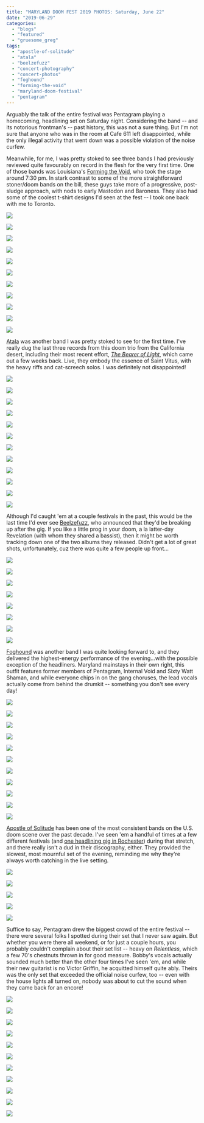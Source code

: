 ```yaml
---
title: "MARYLAND DOOM FEST 2019 PHOTOS: Saturday, June 22"
date: "2019-06-29"
categories: 
  - "blogs"
  - "featured"
  - "gruesome_greg"
tags: 
  - "apostle-of-solitude"
  - "atala"
  - "beelzefuzz"
  - "concert-photography"
  - "concert-photos"
  - "foghound"
  - "forming-the-void"
  - "maryland-doom-festival"
  - "pentagram"
---
```


Arguably the talk of the entire festival was Pentagram playing a homecoming, headlining set on Saturday night. Considering the band -- and its notorious frontman's -- past history, this was not a sure thing. But I'm not sure that anyone who was in the room at Cafe 611 left disappointed, while the only illegal activity that went down was a possible violation of the noise curfew.

Meanwhile, for me, I was pretty stoked to see three bands I had previously reviewed quite favourably on record in the flesh for the very first time. One of those bands was Louisiana's [Forming the Void](https://formingthevoid.com/), who took the stage around 7:30 pm. In stark contrast to some of the more straightforward stoner/doom bands on the bill, these guys take more of a progressive, post-sludge approach, with nods to early Mastodon and Baroness. They also had some of the coolest t-shirt designs I'd seen at the fest -- I took one back with me to Toronto.

[![](https://hellbound.ca/wp-content/uploads/2019/06/forming_the_void-7.jpg)](https://hellbound.ca/wp-content/uploads/2019/06/forming_the_void-7.jpg)

[![](https://hellbound.ca/wp-content/uploads/2019/06/forming_the_void-8.jpg)](https://hellbound.ca/wp-content/uploads/2019/06/forming_the_void-8.jpg)

[![](https://hellbound.ca/wp-content/uploads/2019/06/forming_the_void-9.jpg)](https://hellbound.ca/wp-content/uploads/2019/06/forming_the_void-9.jpg)

[![](https://hellbound.ca/wp-content/uploads/2019/06/forming_the_void-11.jpg)](https://hellbound.ca/wp-content/uploads/2019/06/forming_the_void-11.jpg)

[![](https://hellbound.ca/wp-content/uploads/2019/06/forming_the_void-14.jpg)](https://hellbound.ca/wp-content/uploads/2019/06/forming_the_void-14.jpg)

[![](https://hellbound.ca/wp-content/uploads/2019/06/forming_the_void-19-1024x768.jpg)](https://hellbound.ca/wp-content/uploads/2019/06/forming_the_void-19.jpg)

[![](https://hellbound.ca/wp-content/uploads/2019/06/forming_the_void-22-1024x768.jpg)](https://hellbound.ca/wp-content/uploads/2019/06/forming_the_void-22.jpg)

[![](https://hellbound.ca/wp-content/uploads/2019/06/forming_the_void-23-1024x768.jpg)](https://hellbound.ca/wp-content/uploads/2019/06/forming_the_void-23.jpg)

[![](https://hellbound.ca/wp-content/uploads/2019/06/forming_the_void-26.jpg)](https://hellbound.ca/wp-content/uploads/2019/06/forming_the_void-26.jpg)

[![](https://hellbound.ca/wp-content/uploads/2019/06/forming_the_void-30.jpg)](https://hellbound.ca/wp-content/uploads/2019/06/forming_the_void-30.jpg)

[![](https://hellbound.ca/wp-content/uploads/2019/06/forming_the_void-35.jpg)](https://hellbound.ca/wp-content/uploads/2019/06/forming_the_void-35.jpg)

[Atala](https://atalarock.com/) was another band I was pretty stoked to see for the first time. I've really dug the last three records from this doom trio from the California desert, including their most recent effort, [_The Bearer of Light_](https://hellbound.ca/2019/05/atala-the-bearer-of-light/), which came out a few weeks back. Live, they embody the essence of Saint Vitus, with the heavy riffs and cat-screech solos. I was definitely not disappointed!

[![](https://hellbound.ca/wp-content/uploads/2019/06/atala-1-1024x768.jpg)](https://hellbound.ca/wp-content/uploads/2019/06/atala-1.jpg)

[![](https://hellbound.ca/wp-content/uploads/2019/06/atala-4-1024x768.jpg)](https://hellbound.ca/wp-content/uploads/2019/06/atala-4.jpg)

[![](https://hellbound.ca/wp-content/uploads/2019/06/atala-5.jpg)](https://hellbound.ca/wp-content/uploads/2019/06/atala-5.jpg)

[![](https://hellbound.ca/wp-content/uploads/2019/06/atala-8.jpg)](https://hellbound.ca/wp-content/uploads/2019/06/atala-8.jpg)

[![](https://hellbound.ca/wp-content/uploads/2019/06/atala-11.jpg)](https://hellbound.ca/wp-content/uploads/2019/06/atala-11.jpg)

[![](https://hellbound.ca/wp-content/uploads/2019/06/atala-12.jpg)](https://hellbound.ca/wp-content/uploads/2019/06/atala-12.jpg)

[![](https://hellbound.ca/wp-content/uploads/2019/06/atala-18.jpg)](https://hellbound.ca/wp-content/uploads/2019/06/atala-18.jpg)

[![](https://hellbound.ca/wp-content/uploads/2019/06/atala-22.jpg)](https://hellbound.ca/wp-content/uploads/2019/06/atala-22.jpg)

[![](https://hellbound.ca/wp-content/uploads/2019/06/atala-29-1024x768.jpg)](https://hellbound.ca/wp-content/uploads/2019/06/atala-29.jpg)

[![](https://hellbound.ca/wp-content/uploads/2019/06/atala-32-1024x768.jpg)](https://hellbound.ca/wp-content/uploads/2019/06/atala-32.jpg)

[![](https://hellbound.ca/wp-content/uploads/2019/06/atala-35-1024x768.jpg)](https://hellbound.ca/wp-content/uploads/2019/06/atala-35.jpg)

[![](https://hellbound.ca/wp-content/uploads/2019/06/atala-38-1024x768.jpg)](https://hellbound.ca/wp-content/uploads/2019/06/atala-38.jpg)

Although I'd caught 'em at a couple festivals in the past, this would be the last time I'd ever see [Beelzefuzz](https://beelzefuzz.bandcamp.com/), who announced that they'd be breaking up after the gig. If you like a little prog in your doom, a la latter-day Revelation (with whom they shared a bassist), then it might be worth tracking down one of the two albums they released. Didn't get a lot of great shots, unfortunately, cuz there was quite a few people up front...

[![](https://hellbound.ca/wp-content/uploads/2019/06/beelzefuzz-1.jpg)](https://hellbound.ca/wp-content/uploads/2019/06/beelzefuzz-1.jpg)

[![](https://hellbound.ca/wp-content/uploads/2019/06/beelzefuzz-12.jpg)](https://hellbound.ca/wp-content/uploads/2019/06/beelzefuzz-12.jpg)

[![](https://hellbound.ca/wp-content/uploads/2019/06/beelzefuzz-13.jpg)](https://hellbound.ca/wp-content/uploads/2019/06/beelzefuzz-13.jpg)

[![](https://hellbound.ca/wp-content/uploads/2019/06/beelzefuzz-16.jpg)](https://hellbound.ca/wp-content/uploads/2019/06/beelzefuzz-16.jpg)

[![](https://hellbound.ca/wp-content/uploads/2019/06/beelzefuzz-18-1024x768.jpg)](https://hellbound.ca/wp-content/uploads/2019/06/beelzefuzz-18.jpg)

[![](https://hellbound.ca/wp-content/uploads/2019/06/beelzefuzz-20-1024x768.jpg)](https://hellbound.ca/wp-content/uploads/2019/06/beelzefuzz-20.jpg)

[![](https://hellbound.ca/wp-content/uploads/2019/06/beelzefuzz-24.jpg)](https://hellbound.ca/wp-content/uploads/2019/06/beelzefuzz-24.jpg)

[![](https://hellbound.ca/wp-content/uploads/2019/06/beelzefuzz-29-1024x768.jpg)](https://hellbound.ca/wp-content/uploads/2019/06/beelzefuzz-29.jpg)

[Foghound](http://foghound.net/) was another band I was quite looking forward to, and they delivered the highest-energy performance of the evening...with the possible exception of the headliners. Maryland mainstays in their own right, this outfit features former members of Pentagram, Internal Void and Sixty Watt Shaman, and while everyone chips in on the gang choruses, the lead vocals actually come from behind the drumkit -- something you don't see every day!

[![](https://hellbound.ca/wp-content/uploads/2019/06/foghound-2.jpg)](https://hellbound.ca/wp-content/uploads/2019/06/foghound-2.jpg)

[![](https://hellbound.ca/wp-content/uploads/2019/06/foghound-5.jpg)](https://hellbound.ca/wp-content/uploads/2019/06/foghound-5.jpg)

[![](https://hellbound.ca/wp-content/uploads/2019/06/foghound-9.jpg)](https://hellbound.ca/wp-content/uploads/2019/06/foghound-9.jpg)

[![](https://hellbound.ca/wp-content/uploads/2019/06/foghound-16.jpg)](https://hellbound.ca/wp-content/uploads/2019/06/foghound-16.jpg)

[![](https://hellbound.ca/wp-content/uploads/2019/06/foghound-18.jpg)](https://hellbound.ca/wp-content/uploads/2019/06/foghound-18.jpg)

[![](https://hellbound.ca/wp-content/uploads/2019/06/foghound-23.jpg)](https://hellbound.ca/wp-content/uploads/2019/06/foghound-23.jpg)

[![](https://hellbound.ca/wp-content/uploads/2019/06/foghound-27.jpg)](https://hellbound.ca/wp-content/uploads/2019/06/foghound-27.jpg)

[![](https://hellbound.ca/wp-content/uploads/2019/06/foghound-31.jpg)](https://hellbound.ca/wp-content/uploads/2019/06/foghound-31.jpg)

[![](https://hellbound.ca/wp-content/uploads/2019/06/foghound-35.jpg)](https://hellbound.ca/wp-content/uploads/2019/06/foghound-35.jpg)

[![](https://hellbound.ca/wp-content/uploads/2019/06/foghound-37.jpg)](https://hellbound.ca/wp-content/uploads/2019/06/foghound-37.jpg)

[![](https://hellbound.ca/wp-content/uploads/2019/06/foghound-41.jpg)](https://hellbound.ca/wp-content/uploads/2019/06/foghound-41.jpg)

[Apostle of Solitude](https://apostleofsolitude.com/) has been one of the most consistent bands on the U.S. doom scene over the past decade. I've seen 'em a handful of times at a few different festivals (and [one headlining gig in Rochester](https://hellbound.ca/2015/05/amateur-concert-photography-hour-apostle-of-solitudeorodruinsaints-and-winos-flour-city-station-rochester-ny-may-1-2015/)) during that stretch, and there really isn't a dud in their discography, either. They provided the slowest, most mournful set of the evening, reminding me why they're always worth catching in the live setting.

[![](https://hellbound.ca/wp-content/uploads/2019/06/apostle_of_solitude-1-1024x768.jpg)](https://hellbound.ca/wp-content/uploads/2019/06/apostle_of_solitude-1.jpg)

[![](https://hellbound.ca/wp-content/uploads/2019/06/apostle_of_solitude-5.jpg)](https://hellbound.ca/wp-content/uploads/2019/06/apostle_of_solitude-5.jpg)

[![](https://hellbound.ca/wp-content/uploads/2019/06/apostle_of_solitude-14-1024x768.jpg)](https://hellbound.ca/wp-content/uploads/2019/06/apostle_of_solitude-14.jpg)

[![](https://hellbound.ca/wp-content/uploads/2019/06/apostle_of_solitude-21-1024x768.jpg)](https://hellbound.ca/wp-content/uploads/2019/06/apostle_of_solitude-21.jpg)

[![](https://hellbound.ca/wp-content/uploads/2019/06/apostle_of_solitude-27-1024x768.jpg)](https://hellbound.ca/wp-content/uploads/2019/06/apostle_of_solitude-27.jpg)

Suffice to say, Pentagram drew the biggest crowd of the entire festival -- there were several folks I spotted during their set that I never saw again. But whether you were there all weekend, or for just a couple hours, you probably couldn't complain about their set list -- heavy on _Relentless_, which a few 70's chestnuts thrown in for good measure. Bobby's vocals actually sounded much better than the other four times I've seen 'em, and while their new guitarist is no Victor Griffin, he acquitted himself quite ably. Theirs was the only set that exceeded the official noise curfew, too -- even with the house lights all turned on, nobody was about to cut the sound when they came back for an encore!

[![](https://hellbound.ca/wp-content/uploads/2019/06/pentagram-4.jpg)](https://hellbound.ca/wp-content/uploads/2019/06/pentagram-4.jpg)

[![](https://hellbound.ca/wp-content/uploads/2019/06/pentagram-8.jpg)](https://hellbound.ca/wp-content/uploads/2019/06/pentagram-8.jpg)

[![](https://hellbound.ca/wp-content/uploads/2019/06/pentagram-9.jpg)](https://hellbound.ca/wp-content/uploads/2019/06/pentagram-9.jpg)

[![](https://hellbound.ca/wp-content/uploads/2019/06/pentagram-11.jpg)](https://hellbound.ca/wp-content/uploads/2019/06/pentagram-11.jpg)

[![](https://hellbound.ca/wp-content/uploads/2019/06/pentagram-18.jpg)](https://hellbound.ca/wp-content/uploads/2019/06/pentagram-18.jpg)

[![](https://hellbound.ca/wp-content/uploads/2019/06/pentagram-30.jpg)](https://hellbound.ca/wp-content/uploads/2019/06/pentagram-30.jpg)

[![](https://hellbound.ca/wp-content/uploads/2019/06/pentagram-33.jpg)](https://hellbound.ca/wp-content/uploads/2019/06/pentagram-33.jpg)

[![](https://hellbound.ca/wp-content/uploads/2019/06/pentagram-37.jpg)](https://hellbound.ca/wp-content/uploads/2019/06/pentagram-37.jpg)

[![](https://hellbound.ca/wp-content/uploads/2019/06/pentagram-39.jpg)](https://hellbound.ca/wp-content/uploads/2019/06/pentagram-39.jpg)

[![](https://hellbound.ca/wp-content/uploads/2019/06/pentagram-42.jpg)](https://hellbound.ca/wp-content/uploads/2019/06/pentagram-42.jpg)

[![](https://hellbound.ca/wp-content/uploads/2019/06/pentagram-52-1024x768.jpg)](https://hellbound.ca/wp-content/uploads/2019/06/pentagram-52.jpg)
